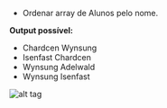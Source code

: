 * Ordenar array de Alunos pelo nome.

<b>Output possível:</b>

<ul>
<li>Chardcen Wynsung</li>
<li>Isenfast Chardcen</li>
<li>Wynsung Adelwald</li>
<li>Wynsung Isenfast</li>
</ul>



![alt tag](http://i.imgur.com/FwK4cu8.png)
